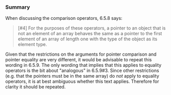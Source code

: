 ### Summary

When discussing the comparison operators, 6.5.8 says:

> \[#4\] For the purposes of these operators, a pointer to an object that is not
> an element of an array behaves the same as a pointer to the first element of an
> array of length one with the type of the object as its element type.

Given that the restrictions on the arguments for pointer comparison and pointer
equality are very different, it would be advisable to repeat this wording in
6.5.9. The only wording that implies that this applies to equality operators is
the bit about "analogous" in 6.5.9#3. Since other restrictions (e.g. that the
pointers must be in the same array) do *not* apply to equality operators, it is
at best ambiguous whether this text applies. Therefore for clarity it should be
repeated.
